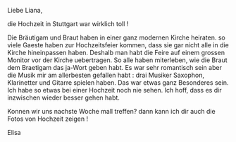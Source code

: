 Liebe Liana,

die Hochzeit in Stuttgart war wirklich toll !

Die Bräutigam und Braut haben in einer ganz modernen Kirche heiraten.
so viele Gaeste haben zur Hochzeitsfeier kommen, dass sie gar nicht alle in die Kirche hineinpassen haben.
Deshalb man habt die Feire auf einem grossen Monitor vor der Kirche uebertragen. So alle haben miterleben, wie die Braut dem Braetigam das ja-Wort geben habt. Es war sehr romantisch sein aber die Musik mir am allerbesten gefallen habt : drai Musiker Saxophon, Klarinetter und Gitarre spielen haben. Das war etwas ganz Besonderes sein. Ich habe so etwas bei einer Hochzeit noch nie sehen. Ich hoff, dass es dir inzwischen wieder besser gehen habt.

Konnen wir uns nachste Woche mall treffen?
dann kann ich dir auch die Fotos von Hochzeit zeigen !

Elisa
